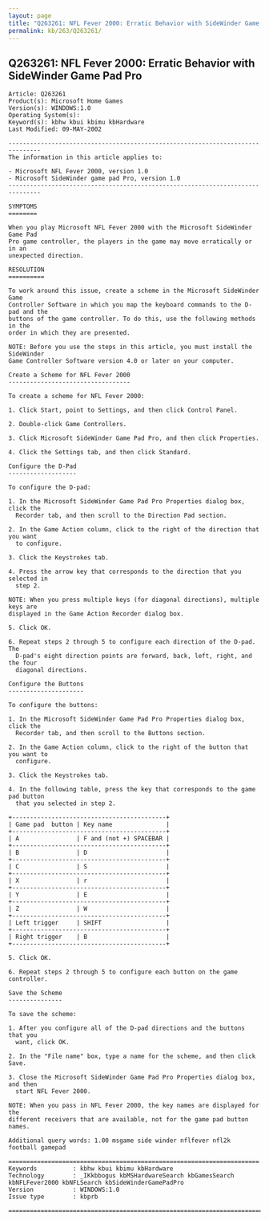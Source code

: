 ```yaml
---
layout: page
title: "Q263261: NFL Fever 2000: Erratic Behavior with SideWinder Game Pad Pro"
permalink: kb/263/Q263261/
---
```


## Q263261: NFL Fever 2000: Erratic Behavior with SideWinder Game Pad Pro

	Article: Q263261
	Product(s): Microsoft Home Games
	Version(s): WINDOWS:1.0
	Operating System(s): 
	Keyword(s): kbhw kbui kbimu kbHardware
	Last Modified: 09-MAY-2002
	
	-------------------------------------------------------------------------------
	The information in this article applies to:
	
	- Microsoft NFL Fever 2000, version 1.0 
	- Microsoft SideWinder game pad Pro, version 1.0 
	-------------------------------------------------------------------------------
	
	SYMPTOMS
	========
	
	When you play Microsoft NFL Fever 2000 with the Microsoft SideWinder Game Pad
	Pro game controller, the players in the game may move erratically or in an
	unexpected direction.
	
	RESOLUTION
	==========
	
	To work around this issue, create a scheme in the Microsoft SideWinder Game
	Controller Software in which you map the keyboard commands to the D-pad and the
	buttons of the game controller. To do this, use the following methods in the
	order in which they are presented.
	
	NOTE: Before you use the steps in this article, you must install the SideWinder
	Game Controller Software version 4.0 or later on your computer.
	
	Create a Scheme for NFL Fever 2000
	----------------------------------
	
	To create a scheme for NFL Fever 2000:
	
	1. Click Start, point to Settings, and then click Control Panel.
	
	2. Double-click Game Controllers.
	
	3. Click Microsoft SideWinder Game Pad Pro, and then click Properties.
	
	4. Click the Settings tab, and then click Standard.
	
	Configure the D-Pad
	-------------------
	
	To configure the D-pad:
	
	1. In the Microsoft SideWinder Game Pad Pro Properties dialog box, click the
	  Recorder tab, and then scroll to the Direction Pad section.
	
	2. In the Game Action column, click to the right of the direction that you want
	  to configure.
	
	3. Click the Keystrokes tab.
	
	4. Press the arrow key that corresponds to the direction that you selected in
	  step 2.
	
	NOTE: When you press multiple keys (for diagonal directions), multiple keys are
	displayed in the Game Action Recorder dialog box.
	
	5. Click OK.
	
	6. Repeat steps 2 through 5 to configure each direction of the D-pad. The
	  D-pad's eight direction points are forward, back, left, right, and the four
	  diagonal directions.
	
	Configure the Buttons
	---------------------
	
	To configure the buttons:
	
	1. In the Microsoft SideWinder Game Pad Pro Properties dialog box, click the
	  Recorder tab, and then scroll to the Buttons section.
	
	2. In the Game Action column, click to the right of the button that you want to
	  configure.
	
	3. Click the Keystrokes tab.
	
	4. In the following table, press the key that corresponds to the game pad button
	  that you selected in step 2.
	
	+-------------------------------------------+
	| Game pad  button | Key name               | 
	+-------------------------------------------+
	| A                | F and (not +) SPACEBAR | 
	+-------------------------------------------+
	| B                | D                      | 
	+-------------------------------------------+
	| C                | S                      | 
	+-------------------------------------------+
	| X                | r                      | 
	+-------------------------------------------+
	| Y                | E                      | 
	+-------------------------------------------+
	| Z                | W                      | 
	+-------------------------------------------+
	| Left trigger     | SHIFT                  | 
	+-------------------------------------------+
	| Right trigger    | B                      | 
	+-------------------------------------------+
	
	5. Click OK.
	
	6. Repeat steps 2 through 5 to configure each button on the game controller.
	
	Save the Scheme
	---------------
	
	To save the scheme:
	
	1. After you configure all of the D-pad directions and the buttons that you
	  want, click OK.
	
	2. In the "File name" box, type a name for the scheme, and then click Save.
	
	3. Close the Microsoft SideWinder Game Pad Pro Properties dialog box, and then
	  start NFL Fever 2000.
	
	NOTE: When you pass in NFL Fever 2000, the key names are displayed for the
	different receivers that are available, not for the game pad button names.
	
	Additional query words: 1.00 msgame side winder nflfever nfl2k football gamepad
	
	======================================================================
	Keywords          : kbhw kbui kbimu kbHardware 
	Technology        : _IKkbbogus kbMSHardwareSearch kbGamesSearch kbNFLFever2000 kbNFLSearch kbSideWinderGamePadPro
	Version           : WINDOWS:1.0
	Issue type        : kbprb
	
	=============================================================================
	
